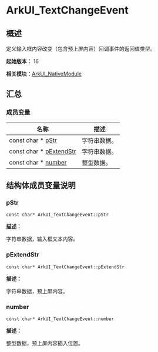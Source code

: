 # ArkUI_TextChangeEvent


## 概述

定义输入框内容改变（包含预上屏内容）回调事件的返回值类型。

**起始版本：** 16

**相关模块：**[ArkUI_NativeModule](_ark_u_i___native_module.md)


## 汇总


### 成员变量

| 名称 | 描述 | 
| -------- | -------- |
| const char \* [pStr](#pstr) | 字符串数据。  | 
| const char \* [pExtendStr](#pextendstr) | 字符串数据。  | 
| const char \* [number](#number) | 整型数据。  | 


## 结构体成员变量说明


### pStr

```
const char* ArkUI_TextChangeEvent::pStr
```
**描述：**

字符串数据，输入框文本内容。

### pExtendStr

```
const char* ArkUI_TextChangeEvent::pExtendStr
```
**描述：**

字符串数据，预上屏内容。

### number

```
const char* ArkUI_TextChangeEvent::number
```
**描述：**

整型数据，预上屏内容插入位置。
